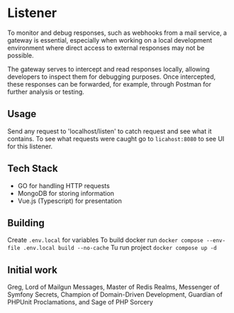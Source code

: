 # Listener
To monitor and debug responses, such as webhooks from a mail service, a gateway is essential, especially when working on a local development environment where direct access to external responses may not be possible.

The gateway serves to intercept and read responses locally, allowing developers to inspect them for debugging purposes. Once intercepted, these responses can be forwarded, for example, through Postman for further analysis or testing.

## Usage

Send any request to 'localhost/listen' to catch request and see what it contains. To see what requests were caught 
go to `licahost:8080` to see UI for this listener.

## Tech Stack
* GO for handling HTTP requests
* MongoDB for storing information
* Vue.js (Typescript) for presentation

## Building
Create `.env.local` for variables
To build docker run `docker compose --env-file .env.local build --no-cache`
Tu run project `docker compose up -d`

## Initial work
Greg, Lord of Mailgun Messages, Master of Redis Realms, Messenger of Symfony Secrets, Champion of Domain-Driven Development, Guardian of PHPUnit Proclamations, and Sage of PHP Sorcery
